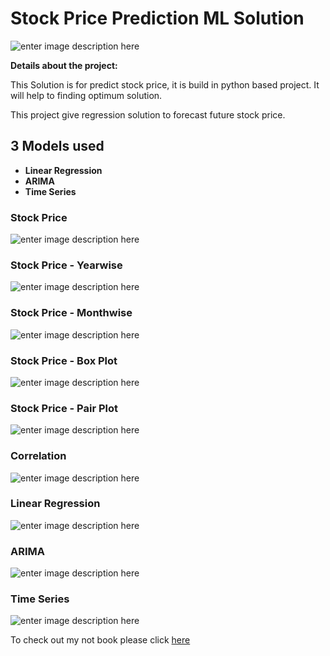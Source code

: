 # Stock Price Prediction ML Solution


![enter image description here](https://github.com/kaushikfriend/Python-ML-Projects/blob/main/Stock%20Analysis/StockPrice.jpg)


**Details about the project:**

This Solution is for predict stock price, it is build in python based project. It will help to finding optimum solution. 

This project give regression solution to forecast future stock price.

## 3 Models used 
  - **Linear Regression**
  - **ARIMA**
  - **Time Series**
  
  
 ### Stock Price
![enter image description here](https://github.com/kaushikfriend/Python-ML-Projects/blob/main/Stock%20Analysis/Stockprice.png)

### Stock Price - Yearwise
![enter image description here](https://github.com/kaushikfriend/Python-ML-Projects/blob/main/Stock%20Analysis/Yearwise.png)

### Stock Price - Monthwise
![enter image description here](https://github.com/kaushikfriend/Python-ML-Projects/blob/main/Stock%20Analysis/Monthwise2.png)

### Stock Price - Box Plot
![enter image description here](https://github.com/kaushikfriend/Python-ML-Projects/blob/main/Stock%20Analysis/BoxPlot.png)

### Stock Price - Pair Plot
![enter image description here](https://github.com/kaushikfriend/Python-ML-Projects/blob/main/Stock%20Analysis/pairplot.png)

### Correlation
![enter image description here](https://github.com/kaushikfriend/Python-ML-Projects/blob/main/Stock%20Analysis/Correlation.png)

### Linear Regression
![enter image description here](https://github.com/kaushikfriend/Python-ML-Projects/blob/main/Stock%20Analysis/Linear%20Regression.png)

### ARIMA
![enter image description here](https://github.com/kaushikfriend/Python-ML-Projects/blob/main/Stock%20Analysis/ARIMA.png)

### Time Series
![enter image description here](https://github.com/kaushikfriend/Python-ML-Projects/blob/main/Stock%20Analysis/TimeSeries.png)


To check out my not book please click [here](https://github.com/kaushikfriend/Python-ML-Projects/blob/main/Stock%20Analysis/STOCK%20PRICE.ipynb)


